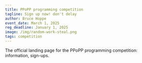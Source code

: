 ```yaml
---
title: PPoPP programming competition
tagline: Sign up now! don't delay
author: Bruce Hoppe
event_date: March 1, 2025
reg_deadline: January 1, 2025
image: /img/random-work-steal.png
tags: competition
---
```


The official landing page for the PPoPP programming competition: information, sign-ups.